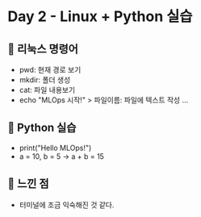 # Day 2 - Linux + Python 실습

## 🔧 리눅스 명령어
- pwd: 현재 경로 보기
- mkdir: 폴더 생성
- cat: 파일 내용보기
- echo "MLOps 시작!" > 파일이름: 파일에 텍스트 작성
...

## 🐍 Python 실습
- print("Hello MLOps!")
- a = 10, b = 5 → a + b = 15

## 💬 느낀 점
- 터미널에 조금 익숙해진 것 같다.
